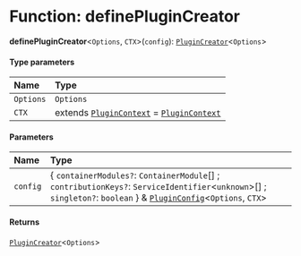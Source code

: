 # Function: definePluginCreator

**definePluginCreator**<`Options`, `CTX`>(`config`): [`PluginCreator`](/auto-docs/playground-react/types/PluginCreator.md)<`Options`>

#### Type parameters

| Name | Type |
| :------ | :------ |
| `Options` | `Options` |
| `CTX` | extends [`PluginContext`](/auto-docs/playground-react/variables/PluginContext-1.md) = [`PluginContext`](/auto-docs/playground-react/variables/PluginContext-1.md) |

#### Parameters

| Name | Type |
| :------ | :------ |
| `config` | { `containerModules?`: `ContainerModule`\[] ; `contributionKeys?`: `ServiceIdentifier`<`unknown`>\[] ; `singleton?`: `boolean`  } & [`PluginConfig`](/auto-docs/playground-react/interfaces/PluginConfig.md)<`Options`, `CTX`> |

#### Returns

[`PluginCreator`](/auto-docs/playground-react/types/PluginCreator.md)<`Options`>
